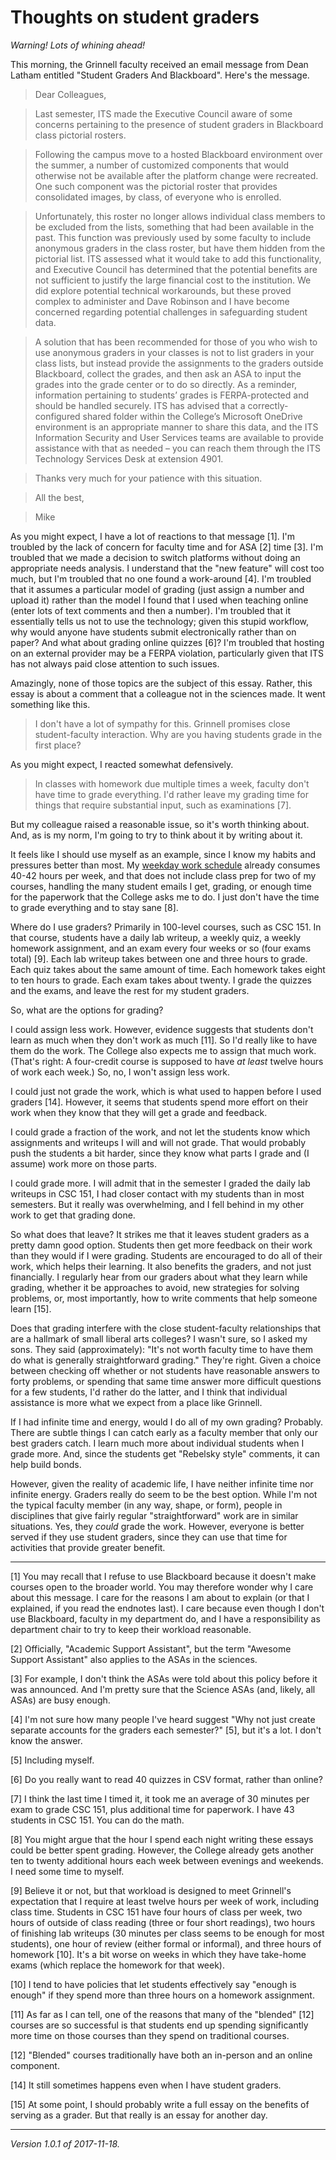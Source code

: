Thoughts on student graders
===========================

*Warning!  Lots of whining ahead!*

This morning, the Grinnell faculty received an email message from Dean
Latham entitled "Student Graders And Blackboard".  Here's the message.

> Dear Colleagues,
 
> Last semester, ITS made the Executive Council aware of some concerns pertaining to the presence of student graders in Blackboard class pictorial rosters.
 
> Following the campus move to a hosted Blackboard environment over the summer, a number of customized components that would otherwise not be available after the platform change were recreated. One such component was the pictorial roster that provides consolidated images, by class, of everyone who is enrolled.
 
> Unfortunately, this roster no longer allows individual class members to be excluded from the lists, something that had been available in the past. This function was previously used by some faculty to include anonymous graders in the class roster, but have them hidden from the pictorial list. ITS assessed what it would take to add this functionality, and Executive Council has determined that the potential benefits are not sufficient to justify the large financial cost to the institution.  We did explore potential technical workarounds, but these proved complex to administer and Dave Robinson and I have become concerned regarding potential challenges in safeguarding student data.
 
> A solution that has been recommended for those of you who wish to use anonymous graders in your classes is not to list graders in your class lists, but instead provide the assignments to the graders outside Blackboard, collect the grades, and then ask an ASA to input the grades into the grade center or to do so directly.  As a reminder, information pertaining to students’ grades is FERPA-protected and should be handled securely. ITS has advised that a correctly-configured shared folder within the College’s Microsoft OneDrive environment is an appropriate manner to share this data, and the ITS Information Security and User Services teams are available to provide assistance with that as needed – you can reach them through the ITS Technology Services Desk at extension 4901.
 
> Thanks very much for your patience with this situation. 
 
> All the best,

> Mike

As you might expect, I have a lot of reactions to that message [1].
I'm troubled by the lack of concern for faculty time and for ASA [2]
time [3].  I'm troubled that we made a decision to switch platforms
without doing an appropriate needs analysis.  I understand that the
"new feature" will cost too much, but I'm troubled that no one found
a work-around [4].  I'm troubled that it assumes a particular model
of grading (just assign a number and upload it) rather than the model
I found that I used when teaching online (enter lots of text comments
and then a number).  I'm troubled that it essentially tells us not to
use the technology; given this stupid workflow, why would anyone have
students submit electronically rather than on paper?  And what about
grading online quizzes [6]?  I'm troubled that hosting on an external
provider may be a FERPA violation, particularly given that ITS has not
always paid close attention to such issues.

Amazingly, none of those topics are the subject of this essay.  Rather,
this essay is about a comment that a colleague not in the sciences made.
It went something like this.

> I don't have a lot of sympathy for this.  Grinnell promises close
  student-faculty interaction.  Why are you having students grade in
  the first place?

As you might expect, I reacted somewhat defensively.  

> In classes with homework due multiple times a week, faculty don't have
time to grade everything.  I'd rather leave my grading time for things
that require substantial input, such as examinations [7].

But my colleague raised a reasonable issue, so it's worth thinking about.
And, as is my norm, I'm going to try to think about it by writing
about it.

It feels like I should use myself as an example, since I
know my habits and pressures better than most.  My [weekday work
schedule](http://www.cs.grinnell.edu/~rebelsky/Schedule/schedule.2017S.html)
already consumes 40-42 hours per week, and that does not include class
prep for two of my courses, handling the many student emails I get,
grading, or enough time for the paperwork that the College asks me to do.
I just don't have the time to grade everything and to stay sane [8].

Where do I use graders?  Primarily in 100-level courses, such as CSC 151.
In that course, students have a daily lab writeup, a weekly quiz, a weekly
homework assignment, and an exam every four weeks or so (four exams total)
[9].  Each lab writeup takes between one and three hours to grade.
Each quiz takes about the same amount of time.  Each homework takes
eight to ten hours to grade.  Each exam takes about twenty.  I grade
the quizzes and the exams, and leave the rest for my student graders.

So, what are the options for grading?

I could assign less work.  However, evidence suggests that students
don't learn as much when they don't work as much [11].  So I'd really
like to have them do the work.  The College also expects me to assign
that much work.  (That's right: A four-credit course is supposed to
have *at least* twelve hours of work each week.)  So, no, I won't
assign less work.

I could just not grade the work, which is what used to happen before
I used graders [14].  However, it seems that students spend more effort
on their work when they know that they will get a grade and feedback.

I could grade a fraction of the work, and not let the students know which
assignments and writeups I will and will not grade.  That would probably
push the students a bit harder, since they know what parts I grade and
(I assume) work more on those parts.

I could grade more.  I will admit that in the semester I graded the daily
lab writeups in CSC 151, I had closer contact with my students than in
most semesters.  But it really was overwhelming, and I fell behind in
my other work to get that grading done.

So what does that leave?  It strikes me that it leaves student graders
as a pretty damn good option.  Students then get more feedback on their
work than they would if I were grading.  Students are encouraged to do
all of their work, which helps their learning.  It also benefits the
graders, and not just financially.  I regularly hear from our graders
about what they learn while grading, whether it be approaches to avoid,
new strategies for solving problems, or, most importantly, how to write
comments that help someone learn [15].

Does that grading interfere with the close student-faculty relationships
that are a hallmark of small liberal arts colleges?  I wasn't sure, so
I asked my sons.  They said (approximately): "It's not worth faculty
time to have them do what is generally straightforward grading."
They're right.  Given a choice between checking off whether or not
students have reasonable answers to forty problems, or spending that
same time answer more difficult questions for a few students, I'd rather
do the latter, and I think that individual assistance is more what we
expect from a place like Grinnell.

If I had infinite time and energy, would I do all of my own grading?
Probably.  There are subtle things I can catch early as a faculty member
that only our best graders catch.  I learn much more about individual
students when I grade more.  And, since the students get "Rebelsky
style" comments, it can help build bonds.

However, given the reality of academic life, I have neither infinite
time nor infinite energy.  Graders really do seem to be the best option.
While I'm not the typical faculty member (in any way, shape, or form),
people in disciplines that give fairly regular "straightforward" work
are in similar situations.  Yes, they *could* grade the work.  However,
everyone is better served if they use student graders, since they can use
that time for activities that provide greater benefit.

---

[1] You may recall that I refuse to use Blackboard because it doesn't
make courses open to the broader world.  You may therefore wonder
why I care about this message.  I care for the reasons I am about to 
explain (or that I explained, if you read the endnotes last).  I care
because even though I don't use Blackboard, faculty in my department do,
and I have a responsibility as department chair to try to keep their
workload reasonable.

[2] Officially, "Academic Support Assistant", but the term "Awesome Support
Assistant" also applies to the ASAs in the sciences.

[3] For example, I don't think the ASAs were told about this policy before
it was announced.  And I'm pretty sure that the Science ASAs (and, likely,
all ASAs) are busy enough.

[4] I'm not sure how many people I've heard suggest "Why not just create
separate accounts for the graders each semester?" [5], but it's a lot.
I don't know the answer.

[5] Including myself.

[6] Do you really want to read 40 quizzes in CSV format, rather than online?  

[7] I think the last time I timed it, it took me an average of 30 minutes
per exam to grade CSC 151, plus additional time for paperwork.  I have 
43 students in CSC 151.  You can do the math.

[8] You might argue that the hour I spend each night writing these
essays could be better spent grading.  However, the College already
gets another ten to twenty additional hours each week between evenings
and weekends.  I need some time to myself.

[9] Believe it or not, but that workload is designed to meet Grinnell's
expectation that I require at least twelve hours per week of work,
including class time.  Students in CSC 151 have four hours of class
per week, two hours of outside of class reading (three or four short
readings), two hours of finishing lab writeups (30 minutes per class
seems to be enough for most students), one hour of review (either formal
or informal), and three hours of homework [10].  It's a bit worse on
weeks in which they have take-home exams (which replace the homework
for that week).

[10] I tend to have policies that let students effectively say
"enough is enough" if they spend more than three hours on a homework
assignment.

[11] As far as I can tell, one of the reasons that many of the "blended" [12]
courses are so successful is that students end up spending
significantly more time on those courses than they spend on traditional
courses.

[12] "Blended" courses traditionally have both an in-person and an online
component.

[14] It still sometimes happens even when I have student graders.

[15] At some point, I should probably write a full essay on the benefits
of serving as a grader.  But that really is an essay for another day.

---

*Version 1.0.1 of 2017-11-18.*
